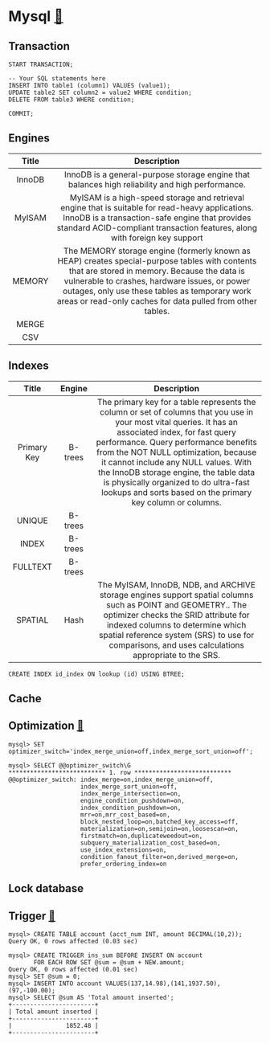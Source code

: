 # Mysql [🔗](https://dev.mysql.com/doc/refman/5.7/en)

## Transaction

```mysql
START TRANSACTION;

-- Your SQL statements here
INSERT INTO table1 (column1) VALUES (value1);
UPDATE table2 SET column2 = value2 WHERE condition;
DELETE FROM table3 WHERE condition;

COMMIT;
```

## Engines

| Title | Description | 
|:-----:|:-----------:|
| InnoDB | InnoDB is a general-purpose storage engine that balances high reliability and high performance.  |
| MyISAM | MyISAM is a high-speed storage and retrieval engine that is suitable for read-heavy applications. InnoDB is a transaction-safe engine that provides standard ACID-compliant transaction features, along with foreign key support |
| MEMORY | The MEMORY storage engine (formerly known as HEAP) creates special-purpose tables with contents that are stored in memory. Because the data is vulnerable to crashes, hardware issues, or power outages, only use these tables as temporary work areas or read-only caches for data pulled from other tables. |
| MERGE | |
| CSV | |

## Indexes

| Title | Engine | Description |
|:-----:|:---:|:-----------:|
| Primary Key | B-trees | The primary key for a table represents the column or set of columns that you use in your most vital queries. It has an associated index, for fast query performance. Query performance benefits from the NOT NULL optimization, because it cannot include any NULL values. With the InnoDB storage engine, the table data is physically organized to do ultra-fast lookups and sorts based on the primary key column or columns. |
| UNIQUE | B-trees | |
| INDEX | B-trees | |
| FULLTEXT | B-trees | |
| SPATIAL | Hash | The MyISAM, InnoDB, NDB, and ARCHIVE storage engines support spatial columns such as POINT and GEOMETRY.. The optimizer checks the SRID attribute for indexed columns to determine which spatial reference system (SRS) to use for comparisons, and uses calculations appropriate to the SRS. |

```mysql
CREATE INDEX id_index ON lookup (id) USING BTREE;
```

## Cache

## Optimization [🔗](https://dev.mysql.com/doc/refman/5.7/en/switchable-optimizations.html)

```mysql
mysql> SET optimizer_switch='index_merge_union=off,index_merge_sort_union=off';

mysql> SELECT @@optimizer_switch\G
*************************** 1. row ***************************
@@optimizer_switch: index_merge=on,index_merge_union=off,
                    index_merge_sort_union=off,
                    index_merge_intersection=on,
                    engine_condition_pushdown=on,
                    index_condition_pushdown=on,
                    mrr=on,mrr_cost_based=on,
                    block_nested_loop=on,batched_key_access=off,
                    materialization=on,semijoin=on,loosescan=on,
                    firstmatch=on,duplicateweedout=on,
                    subquery_materialization_cost_based=on,
                    use_index_extensions=on,
                    condition_fanout_filter=on,derived_merge=on,
                    prefer_ordering_index=on
```

## Lock database

## Trigger [🔗](https://dev.mysql.com/doc/refman/5.7/en/trigger-syntax.html)

```mysql
mysql> CREATE TABLE account (acct_num INT, amount DECIMAL(10,2));
Query OK, 0 rows affected (0.03 sec)

mysql> CREATE TRIGGER ins_sum BEFORE INSERT ON account
       FOR EACH ROW SET @sum = @sum + NEW.amount;
Query OK, 0 rows affected (0.01 sec)
mysql> SET @sum = 0;
mysql> INSERT INTO account VALUES(137,14.98),(141,1937.50),(97,-100.00);
mysql> SELECT @sum AS 'Total amount inserted';
+-----------------------+
| Total amount inserted |
+-----------------------+
|               1852.48 |
+-----------------------+
```

